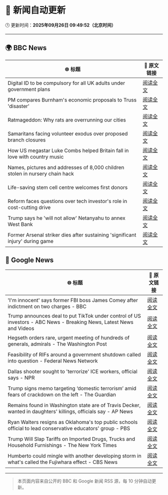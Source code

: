 # 🧠 新闻自动更新

🕒 更新时间：**2025年09月26日 09:49:52（北京时间）**

---

## 🌍 BBC News

| 🌐 标题 | 🔗 原文链接 |
|--------|-------------|
| Digital ID to be compulsory for all UK adults under government plans | [阅读全文](https://www.bbc.com/news/articles/c4g54g6vgpdo?at_medium=RSS&at_campaign=rss) |
| PM compares Burnham's economic proposals to Truss 'disaster' | [阅读全文](https://www.bbc.com/news/articles/cly0n24k04ro?at_medium=RSS&at_campaign=rss) |
| Ratmageddon: Why rats are overrunning our cities | [阅读全文](https://www.bbc.com/news/articles/c4gvk397j80o?at_medium=RSS&at_campaign=rss) |
| Samaritans facing volunteer exodus over proposed branch closures | [阅读全文](https://www.bbc.com/news/articles/c931w38kdqwo?at_medium=RSS&at_campaign=rss) |
| How US megastar Luke Combs helped Britain fall in love with country music | [阅读全文](https://www.bbc.com/news/articles/c87yl745xqlo?at_medium=RSS&at_campaign=rss) |
| Names, pictures and addresses of 8,000 children stolen in nursery chain hack | [阅读全文](https://www.bbc.com/news/articles/c62ldyvpwv9o?at_medium=RSS&at_campaign=rss) |
| Life-saving stem cell centre welcomes first donors | [阅读全文](https://www.bbc.com/news/articles/c5y2y2pgd75o?at_medium=RSS&at_campaign=rss) |
| Reform faces questions over tech investor's role in cost-cutting drive | [阅读全文](https://www.bbc.com/news/articles/c4gzwn42xdvo?at_medium=RSS&at_campaign=rss) |
| Trump says he 'will not allow' Netanyahu to annex West Bank | [阅读全文](https://www.bbc.com/news/articles/c3e7d32epk3o?at_medium=RSS&at_campaign=rss) |
| Former Arsenal striker dies after sustaining 'significant injury' during game | [阅读全文](https://www.bbc.com/news/articles/cq5jye4v64no?at_medium=RSS&at_campaign=rss) |

## 📰 Google News

| 🌐 标题 | 🔗 原文链接 |
|--------|-------------|
| 'I'm innocent' says former FBI boss James Comey after indictment on two charges - BBC | [阅读全文](https://news.google.com/rss/articles/CBMiVEFVX3lxTE9oajZWajJBV1JDVGxILTd0RTQtYUE3MEJmSXBCeTJMRzNzWFZUZHpNNmlyOXc2VzF3aGZWWFhIN0o3STByMzVLQXd4ZWlUUnUtRFh6aA?oc=5) |
| Trump announces deal to put TikTok under control of US investors - ABC News - Breaking News, Latest News and Videos | [阅读全文](https://news.google.com/rss/articles/CBMinAFBVV95cUxQbXhja3JINWVObEsyUkk0aENtZVFnQVp0QzdOdmhxMUFwdk15Y2JiSF9aTEZNam9pcUE2YWNEYmk5Y0FPSFFUWGUtRmJseHBXMVcydGk3Q09GeFdFYXQ5aE52bUZPQktwVjBKNl9JdW9Ha25JQThyempncUxYa3dSZ2t3MGluQ3YxaXd1S2xaTDUxdWlRbVV0aFBxQWzSAaIBQVVfeXFMTm42S19LV0x2RXZ3WXkwZnJTY2wwMnllOE9ubkVrYVVETkpuWThyTkhySkVtZ0RTMTNtUXFnWk13QjhxTGpDMUE5Z0JkTGYzZEJCMjlaVUE4R0QwRFNwUnNlUGNBV2FGSS03THV2UUxMSDZlSmlRMmp6UjRpRFdNdklCTFhVUEM2VDZFd2oxUFVjNFR4YjE2Tm1EUDNzMTUxRThn?oc=5) |
| Hegseth orders rare, urgent meeting of hundreds of generals, admirals - The Washington Post | [阅读全文](https://news.google.com/rss/articles/CBMimgFBVV95cUxOMjF2QjR6WFptb211YTdpcl9oaGxaQnowaDkzOXhrbHZGT3hKYU1BbE1LZk9UdHNBOF9NWXYyRlZPODhmUG5Mam9VZzNwOUdWdlZESHEzNTFCUHo2Qkl4blc5d0VaSFVwQUpSSXJ0eEtVMndlcmJ6Snk4dEJnU2NBZThJSU1GUlRlT1hkMkxrWDZpY0JvYlVzTUdR?oc=5) |
| Feasibility of RIFs around a government shutdown called into question - Federal News Network | [阅读全文](https://news.google.com/rss/articles/CBMiyAFBVV95cUxNZGp6dVEyaXFCQ2lITFJnNDNJV05xcVB4ZWZYcVJ1dGxRbDRZTWluVDEzaWZUcDhKYzRfcUZxYnF4WklMUXdFdWNmTFVxS25oa3FidHBySGk2SUNFQjhwNGh3eEpkckk3cjdtYnBTbFB1aE1mWnhnUjlZM21tNEtfdUlubDdibUhZc3kxSG80aVBBZkJxeXdwZmRDQVpnVW9POWFhOGlNX2tTdi1XNHdNMUlBczMwQWY4aWFfSk1mQVlSZnhyanBEQg?oc=5) |
| Dallas shooter sought to 'terrorize' ICE workers, official says - NPR | [阅读全文](https://news.google.com/rss/articles/CBMihgFBVV95cUxORldtbnVBbFJTdVR4MHZUMkN5R1VCTnFKNHpnQWtGbkRQX3gyN0tUd2VuOVBEem9PZGh4OGxHdEhhelFSbFhRc09nZXY2cUt3bDdCT2h2ZHcybUdzeHMzcjI2cEFxUURjOW9JWFBNX2JiSzlpUkpERzVlYnV0YlFFLXFNWlBvdw?oc=5) |
| Trump signs memo targeting ‘domestic terrorism’ amid fears of crackdown on the left - The Guardian | [阅读全文](https://news.google.com/rss/articles/CBMinAFBVV95cUxObHI5M0J1WmlsdDhQdTQxTEczbjJDdkNGdFVmS0N2U1k0TzVVaVF5ZlFMTEZBQUJ0eVZVcUROVTdxNC1Gc05Pbmhmb29tTjZpa2pTN1NhR200MmRJY0N4Y0RqRHVmQjc0Ql9uU0dOSHhVTE1VMkoxUVJadjRkVTl0SkhnR2dWN0xHZmFDN0I0QmlVQXhKOV80Vzd4LUY?oc=5) |
| Remains found in Washington state are of Travis Decker, wanted in daughters' killings, officials say - AP News | [阅读全文](https://news.google.com/rss/articles/CBMitgFBVV95cUxQQ1pPRTBDYTAwWm5OcXUzTExLYm5qTHBjLUF1eGxfRmIwV2hFZXhTUW5LWGd0UThJVW1OZzBCQVNLQ1FYYmh4TFRqVW1lekxHSy1GWUstWHo2SkNzdWhNZ0RyR1RDRFk2TGQ3OHI4ajZPZklrTDhPay1fcDhVT20tdDFYU0ZiQXV5THRoYlVNQjdnRl9sZDQ5bFQ1VDRGbDNseW1aOWM4Q2NPY05QMmI4TkRqelFZdw?oc=5) |
| Ryan Walters resigns as Oklahoma's top public schools official to lead conservative educators' group - PBS | [阅读全文](https://news.google.com/rss/articles/CBMi0gFBVV95cUxQd0xhQUlHZldlN0dqeC1wTHZpRTA4Ykl6Z3k3UWVYcld0Q1J5T3M0azQ4SFBYX0o1Q1duVkVZQ21EdDhRbmsyejNNemhFcjJGV2R3Vmd0aWRHeVpCLWRjWXhBVFZyVXhGTGhIRHctbkdYMmxnbUtnUUxfaFR6eS00Sjh0QVBkZWUtQWdNR2Z3QnNYM1lscWo1Ylo2ZFpMTDNjZXlqQW9Ibkx3NFdEVVVma0kxM0lha3RxWWphRjI0R3NvQkNjeE5PM0RpNmVoOUZlb0E?oc=5) |
| Trump Will Slap Tariffs on Imported Drugs, Trucks and Household Furnishings - The New York Times | [阅读全文](https://news.google.com/rss/articles/CBMipgFBVV95cUxPdGg3VjlzZWR4VmFUQVNrWnFRRmh5c3M1UTNlaDdqQ2NNazc2Ynp0WF9veHRGX29TMDlrQVV5RWRycEZzTlRYaEdXZlBUYU5haG9Fb0pwcXVqdnZ4enB6Y1BpcWJGMk1ONXlUcm9ZcW5fTmw4VnhRaHU0Mi1WdUFySDBNcUpNX3VkR0N0SjRoYlpqUTZmV25vdjIxUGhrU1hHZE16WDFn?oc=5) |
| Humberto could mingle with another developing storm in what's called the Fujiwhara effect - CBS News | [阅读全文](https://news.google.com/rss/articles/CBMihwFBVV95cUxOeEFnWGx0RDlMOG42V3Y2R3kwUWJGYWY3RU03aGxsLVgtTThSNUhjM2pZcEdZelZDRUxNemxrR2JTMXQwNnpwZTl6ZWRpZ3ZUNjc5MHc5Znh2dURSYndjYVFLVHhrVjhzNzNFRkJQZUVKSnY0R1B3cG1nd01SckVhajQ3YkN2bUHSAYwBQVVfeXFMT1FqTWxJOHNDMXdBOGRNdEdXN0wtUTB1Vks1ZkltdmZlLW5zbGNuNDJyZEd3cE1VYWdFem1LODZvaWtGMnpvamFvZ3RuYzQyamh6cEFRZ1psMTlMYUVrMDhUbk5HU0xLUWlpVHNKZjMtWHJjZ0JDRXdneDNsRHdRQlF6dlBQNFUwNk1uZzU?oc=5) |

---
> 本页面内容来自公开的 BBC 和 Google 新闻 RSS 源，每 10 分钟自动更新。